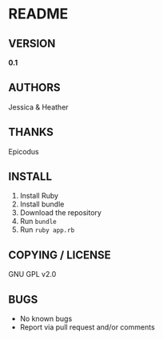 # README




## VERSION

**0.1**


## AUTHORS

Jessica & Heather


## THANKS

Epicodus


## INSTALL

1. Install Ruby
2. Install bundle
3. Download the repository
4. Run `bundle`
5. Run `ruby app.rb`

## COPYING / LICENSE

GNU GPL v2.0

## BUGS

* No known bugs  
* Report via pull request and/or comments
